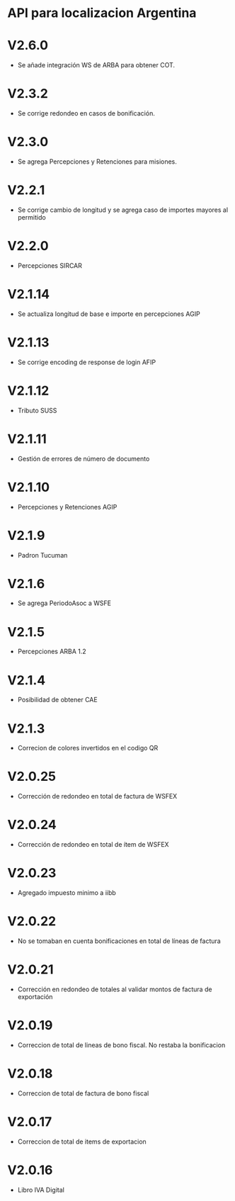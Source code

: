 # API para localizacion Argentina

# V2.6.0
- Se añade integración WS de ARBA para obtener COT.

# V2.3.2
- Se corrige redondeo en casos de bonificación.

# V2.3.0
- Se agrega Percepciones y Retenciones para misiones.

# V2.2.1
- Se corrige cambio de longitud y se agrega caso de importes mayores al permitido

# V2.2.0
- Percepciones SIRCAR

# V2.1.14
- Se actualiza longitud de base e importe en percepciones AGIP

# V2.1.13
- Se corrige encoding de response de login AFIP

# V2.1.12
- Tributo SUSS

# V2.1.11
- Gestión de errores de número de documento

# V2.1.10
- Percepciones y Retenciones AGIP

# V2.1.9
- Padron Tucuman

# V2.1.6
- Se agrega PeriodoAsoc a WSFE

# V2.1.5
- Percepciones ARBA 1.2

# V2.1.4
- Posibilidad de obtener CAE

# V2.1.3
- Correcion de colores invertidos en el codigo QR

# V2.0.25
- Corrección de redondeo en total de factura de WSFEX

# V2.0.24
- Corrección de redondeo en total de ítem de WSFEX

# V2.0.23
- Agregado impuesto minimo a iibb

# V2.0.22
- No se tomaban en cuenta bonificaciones en total de líneas de factura

# V2.0.21
- Corrección en redondeo de totales al validar montos de factura de exportación

# V2.0.19
- Correccion de total de lineas de bono fiscal. No restaba la bonificacion

# V2.0.18
- Correccion de total de factura de bono fiscal

# V2.0.17
- Correccion de total de items de exportacion

# V2.0.16
- Libro IVA Digital
